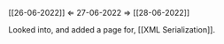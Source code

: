 [[26-06-2022]] $\Leftarrow$ 27-06-2022 $\Rightarrow$ [[28-06-2022]]

Looked into, and added a page for, [[XML Serialization]].